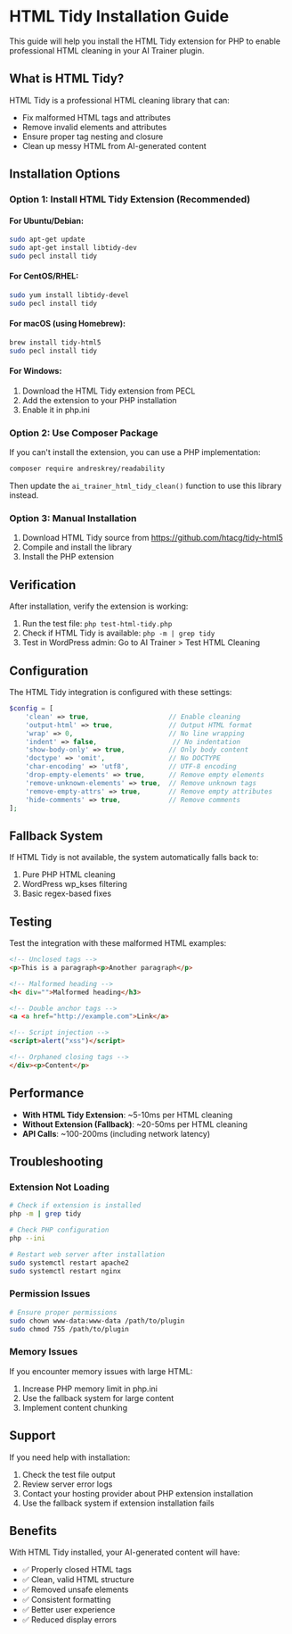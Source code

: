 # HTML Tidy Installation Guide

This guide will help you install the HTML Tidy extension for PHP to enable professional HTML cleaning in your AI Trainer plugin.

## What is HTML Tidy?

HTML Tidy is a professional HTML cleaning library that can:
- Fix malformed HTML tags and attributes
- Remove invalid elements and attributes
- Ensure proper tag nesting and closure
- Clean up messy HTML from AI-generated content

## Installation Options

### Option 1: Install HTML Tidy Extension (Recommended)

#### For Ubuntu/Debian:
```bash
sudo apt-get update
sudo apt-get install libtidy-dev
sudo pecl install tidy
```

#### For CentOS/RHEL:
```bash
sudo yum install libtidy-devel
sudo pecl install tidy
```

#### For macOS (using Homebrew):
```bash
brew install tidy-html5
sudo pecl install tidy
```

#### For Windows:
1. Download the HTML Tidy extension from PECL
2. Add the extension to your PHP installation
3. Enable it in php.ini

### Option 2: Use Composer Package

If you can't install the extension, you can use a PHP implementation:

```bash
composer require andreskrey/readability
```

Then update the `ai_trainer_html_tidy_clean()` function to use this library instead.

### Option 3: Manual Installation

1. Download HTML Tidy source from https://github.com/htacg/tidy-html5
2. Compile and install the library
3. Install the PHP extension

## Verification

After installation, verify the extension is working:

1. Run the test file: `php test-html-tidy.php`
2. Check if HTML Tidy is available: `php -m | grep tidy`
3. Test in WordPress admin: Go to AI Trainer > Test HTML Cleaning

## Configuration

The HTML Tidy integration is configured with these settings:

```php
$config = [
    'clean' => true,                    // Enable cleaning
    'output-html' => true,              // Output HTML format
    'wrap' => 0,                        // No line wrapping
    'indent' => false,                   // No indentation
    'show-body-only' => true,           // Only body content
    'doctype' => 'omit',                // No DOCTYPE
    'char-encoding' => 'utf8',          // UTF-8 encoding
    'drop-empty-elements' => true,      // Remove empty elements
    'remove-unknown-elements' => true,  // Remove unknown tags
    'remove-empty-attrs' => true,       // Remove empty attributes
    'hide-comments' => true,            // Remove comments
];
```

## Fallback System

If HTML Tidy is not available, the system automatically falls back to:
1. Pure PHP HTML cleaning
2. WordPress wp_kses filtering
3. Basic regex-based fixes

## Testing

Test the integration with these malformed HTML examples:

```html
<!-- Unclosed tags -->
<p>This is a paragraph<p>Another paragraph</p>

<!-- Malformed heading -->
<h< div="">Malformed heading</h3>

<!-- Double anchor tags -->
<a <a href="http://example.com">Link</a>

<!-- Script injection -->
<script>alert("xss")</script>

<!-- Orphaned closing tags -->
</div><p>Content</p>
```

## Performance

- **With HTML Tidy Extension**: ~5-10ms per HTML cleaning
- **Without Extension (Fallback)**: ~20-50ms per HTML cleaning
- **API Calls**: ~100-200ms (including network latency)

## Troubleshooting

### Extension Not Loading
```bash
# Check if extension is installed
php -m | grep tidy

# Check PHP configuration
php --ini

# Restart web server after installation
sudo systemctl restart apache2
sudo systemctl restart nginx
```

### Permission Issues
```bash
# Ensure proper permissions
sudo chown www-data:www-data /path/to/plugin
sudo chmod 755 /path/to/plugin
```

### Memory Issues
If you encounter memory issues with large HTML:
1. Increase PHP memory limit in php.ini
2. Use the fallback system for large content
3. Implement content chunking

## Support

If you need help with installation:
1. Check the test file output
2. Review server error logs
3. Contact your hosting provider about PHP extension installation
4. Use the fallback system if extension installation fails

## Benefits

With HTML Tidy installed, your AI-generated content will have:
- ✅ Properly closed HTML tags
- ✅ Clean, valid HTML structure
- ✅ Removed unsafe elements
- ✅ Consistent formatting
- ✅ Better user experience
- ✅ Reduced display errors
